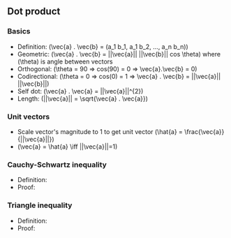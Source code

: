 ## Dot product

### Basics

- Definition: \(\vec{a} . \vec{b} = (a_1 b_1, a_1 b_2, ..., a_n b_n)\)
- Geometric: \(\vec{a} . \vec{b} = ||\vec{a}|| ||\vec{b}|| cos \theta\) where \(\theta\) is angle between vectors
- Orthogonal: \(\theta = 90 => cos(90) = 0 => \vec{a}.\vec{b} = 0\)
- Codirectional: \(\theta = 0 => cos(0) = 1 => \vec{a} . \vec{b} = ||\vec{a}|| ||\vec{b}||\)
- Self dot: \(\vec{a} . \vec{a} = ||\vec{a}||^{2}\)
- Length: \(||\vec{a}|| = \sqrt{\vec{a} . \vec{a}}\)

### Unit vectors

- Scale vector's magnitude to 1 to get unit vector \(\hat{a} = \frac{\vec{a}}{||\vec{a}||}\)
- \(\vec{a} = \hat{a} \iff ||\vec{a}||=1\)

### Cauchy-Schwartz inequality

- Definition: 
- Proof:

### Triangle inequality

- Definition:
- Proof:

  
  